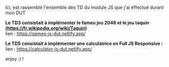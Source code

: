 Ici, est rassemblé l'ensemble des TD du module JS que j'ai effectué durant mon DUT 

**Le TD3 consistait à implémenter le fameu jeu 2048 et le jeu taquin (https://fr.wikipedia.org/wiki/Taquin)** <br/>
  lien : https://games-js-dut.netlify.app/ 

**Le TD5 consistait à implémenter une calculatrice en Full JS Responsive :** <br/>
  lien : https://calculator-js-dut.netlify.app/

enjoy :) !
